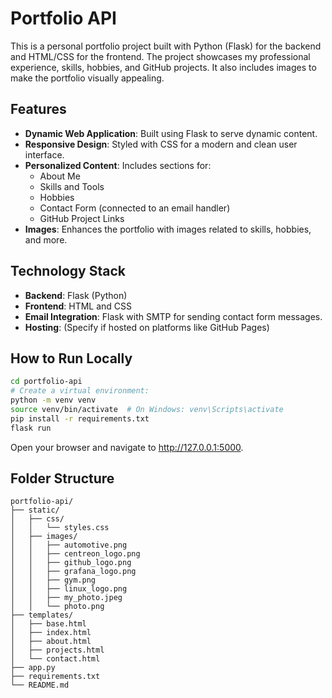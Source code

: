 # Portfolio API

This is a personal portfolio project built with Python (Flask) for the backend and HTML/CSS for the frontend. The project showcases my professional experience, skills, hobbies, and GitHub projects. It also includes images to make the portfolio visually appealing.

## Features

- **Dynamic Web Application**: Built using Flask to serve dynamic content.
- **Responsive Design**: Styled with CSS for a modern and clean user interface.
- **Personalized Content**: Includes sections for:
  - About Me
  - Skills and Tools
  - Hobbies
  - Contact Form (connected to an email handler)
  - GitHub Project Links
- **Images**: Enhances the portfolio with images related to skills, hobbies, and more.

## Technology Stack

- **Backend**: Flask (Python)
- **Frontend**: HTML and CSS
- **Email Integration**: Flask with SMTP for sending contact form messages.
- **Hosting**: (Specify if hosted on platforms like GitHub Pages)

## How to Run Locally

```bash
cd portfolio-api
# Create a virtual environment:
python -m venv venv
source venv/bin/activate  # On Windows: venv\Scripts\activate
pip install -r requirements.txt
flask run
```

Open your browser and navigate to http://127.0.0.1:5000.

## Folder Structure

```
portfolio-api/
├── static/
│   ├── css/
│   │   └── styles.css
│   ├── images/
│   │   ├── automotive.png
│   │   ├── centreon_logo.png
│   │   ├── github_logo.png
│   │   ├── grafana_logo.png
│   │   ├── gym.png
│   │   ├── linux_logo.png
│   │   ├── my_photo.jpeg
│   │   └── photo.png
├── templates/
│   ├── base.html
│   ├── index.html
│   ├── about.html
│   ├── projects.html
│   └── contact.html
├── app.py
├── requirements.txt
└── README.md
```
